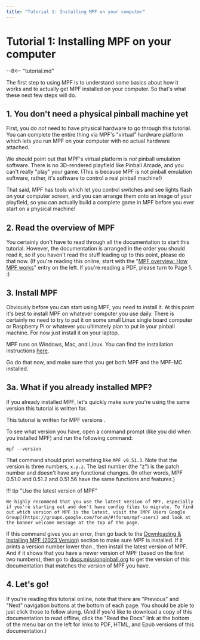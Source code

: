 ```yaml
---
title: "Tutorial 1: Installing MPF on your computer"
---
```


# Tutorial 1: Installing MPF on your computer

--8<-- "tutorial.md"

The first step to using MPF is to understand some basics about how it
works and to actually get MPF installed on your computer. So that's
what these next few steps will do.

## 1. You don't need a physical pinball machine yet

First, you do *not* need to have physical hardware to go through this
tutorial. You can complete the entire thing via MPF's "virtual"
hardware platform which lets you run MPF on your computer with no actual
hardware attached.

We should point out that MPF's virtual platform is *not* pinball
emulation software. There is no 3D-rendered playfield like Pinball
Arcade, and you can't really "play" your game. (This is because MPF
is not pinball emulation software, rather, it's software to control a
real pinball machine!)

That said, MPF has tools which let you control switches and see lights
flash on your computer screen, and you can arrange them onto an image of
your playfield, so you can actually build a complete game in MPF before
you ever start on a physical machine!

## 2. Read the overview of MPF

You certainly don't have to read through all the documentation to start
this tutorial. However, the documentation is arranged in the order you
should read it, so if you haven't read the stuff leading up to this
point, please do that now. (If you're reading this online, start with
the "[MPF overview: How MPF works](../start/index.md)" entry on the left.
If you're reading a PDF, please turn to Page 1. :)

## 3. Install MPF

Obviously before you can start using MPF, you need to install it. At
this point it's best to install MPF on whatever computer you use daily.
There is certainly no need to try to put it on some small Linux single
board computer or Raspberry Pi or whatever you ultimately plan to put in
your pinball machine. For now just install it on your laptop.

MPF runs on Windows, Mac, and Linux. You can find the installation
instructions [here](../install/index.md).

Go do that now, and make sure that you get both MPF and the MPF-MC
installed.

## 3a. What if you already installed MPF?

If you already installed MPF, let's quickly make sure you're using the
same version this tutorial is written for.

This tutorial is written for MPF versions .

To see what version you have, open a command prompt (like you did when
you installed MPF) and run the following command:

``` console
mpf --version
```

That command should print something like `MPF v0.51.3`. Note that the
version is three numbers, `x.y.z`. The last number (the "z") is the
patch number and doesn't have any functional changes. (In other words,
MPF 0.51.0 and 0.51.2 and 0.51.56 have the same functions and features.)

!!! tip "Use the latest version of MPF"

    We highly recommend that you use the latest version of MPF, especially
    if you're starting out and don't have config files to migrate. To find
    out which version of MPF is the latest, visit the [MPF Users Google
    Group](https://groups.google.com/forum/#!forum/mpf-users) and look at
    the banner welcome message at the top of the page.

If this command gives you an error, then go back to the
[Downloading & Installing MPF (2023 Version)](../install/index.md) section to make sure MPF
is installed. If it prints a version number lower than , then install
the latest version of MPF. And if it shows that you have a newer version
of MPF (based on the first two numbers), then go to
[docs.missionpinball.org](http://docs.missionpinball.org) to get the
version of this documentation that matches the version of MPF you have.

## 4. Let's go!

If you're reading this tutorial online, note that there are
"Previous" and "Next" navigation buttons at the bottom of each page.
You should be able to just click those to follow along. (And if you'd
like to download a copy of this documentation to read offline, click the
"Read the Docs" link at the bottom of the menu bar on the left for
links to PDF, HTML, and Epub versions of this documentation.)
